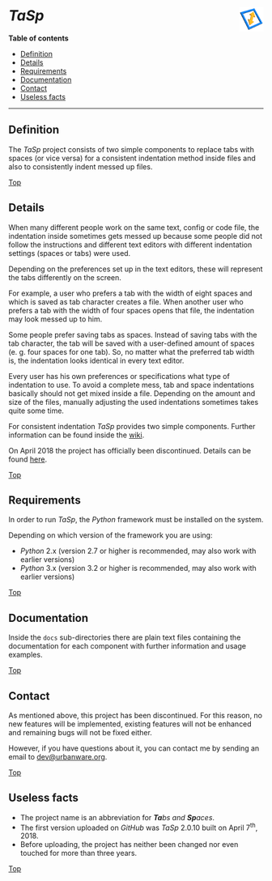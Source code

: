 # *TaSp* <img src="tasp.png" alt="TaSp logo" height="48px" width="48px" align="right"/>

**Table of contents**
*   [Definition](#definition)
*   [Details](#details)
*   [Requirements](#requirements)
*   [Documentation](#documentation)
*   [Contact](#contact)
*   [Useless facts](#useless-facts)

----

## Definition

The *TaSp* project consists of two simple components to replace tabs with spaces (or vice versa) for a consistent indentation method inside files and also to consistently indent messed up files.

[Top](#tasp-)

## Details

When many different people work on the same text, config or code file, the indentation inside sometimes gets messed up because some people did not follow the instructions and different text editors with different indentation settings (spaces or tabs) were used.

Depending on the preferences set up in the text editors, these will represent the tabs differently on the screen.

For example, a user who prefers a tab with the width of eight spaces and which is saved as tab character creates a file. When another user who prefers a tab with the width of four spaces opens that file, the indentation may look messed up to him.

Some people prefer saving tabs as spaces. Instead of saving tabs with the tab character, the tab will be saved with a user-defined amount of spaces (e. g. four spaces for one tab). So, no matter what the preferred tab width is, the indentation looks identical in every text editor.

Every user has his own preferences or specifications what type of indentation to use. To avoid a complete mess, tab and space indentations basically should not get mixed inside a file. Depending on the amount and size of the files, manually adjusting the used indentations sometimes takes quite some time.

For consistent indentation *TaSp* provides two simple components. Further information can be found inside the [wiki](https://github.com/urbanware-org/tasp/wiki).

On April 2018 the project has officially been discontinued. Details can be found [here](https://github.com/urbanware-org/tasp/wiki#end-of-life).

[Top](#tasp-)

## Requirements

In order to run *TaSp*, the *Python* framework must be installed on the system.

Depending on which version of the framework you are using:

*   *Python* 2.x (version 2.7 or higher is recommended, may also work with earlier versions)
*   *Python* 3.x (version 3.2 or higher is recommended, may also work with earlier versions)

[Top](#tasp-)

## Documentation

Inside the `docs` sub-directories there are plain text files containing the documentation for each component with further information and usage examples.

[Top](#tasp-)

## Contact

As mentioned above, this project has been discontinued. For this reason, no new features will be implemented, existing features will not be enhanced and remaining bugs will not be fixed either.

However, if you have questions about it, you can contact me by sending an email to <dev@urbanware.org>.

[Top](#tasp-)

## Useless facts

*   The project name is an abbreviation for ***Ta****bs* *and* ***Sp**aces*.
*   The first version uploaded on *GitHub* was *TaSp* 2.0.10 built on April 7<sup>th</sup>, 2018.
*   Before uploading, the project has neither been changed nor even touched for more than three years.

[Top](#tasp-)
